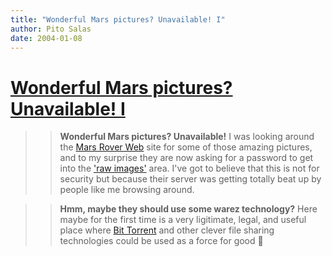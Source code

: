 ```yaml
---
title: "Wonderful Mars pictures? Unavailable! I"
author: Pito Salas
date: 2004-01-08
---
```

# [Wonderful Mars pictures? Unavailable! I](None)



>>

>> **Wonderful Mars pictures? Unavailable!** I was looking around the [Mars
Rover Web](<http://marsrovers.jpl.nasa.gov/home/index.html>) site for some of
those amazing pictures, and to my surprise they are now asking for a password
to get into the ['raw
images'](<http://marsrovers.jpl.nasa.gov/gallery/all/spirit.html>) area. I've
got to believe that this is not for security but because their server was
getting totally beat up by people like me browsing around.

>>

>>  
>
>>

>> **Hmm, maybe they should use some warez technology?** Here maybe for the
first time is a very ligitimate, legal, and useful place where [Bit
Torrent](<http://www.bittorent.com/>) and other clever file sharing
technologies could be used as a force for good 🙂


